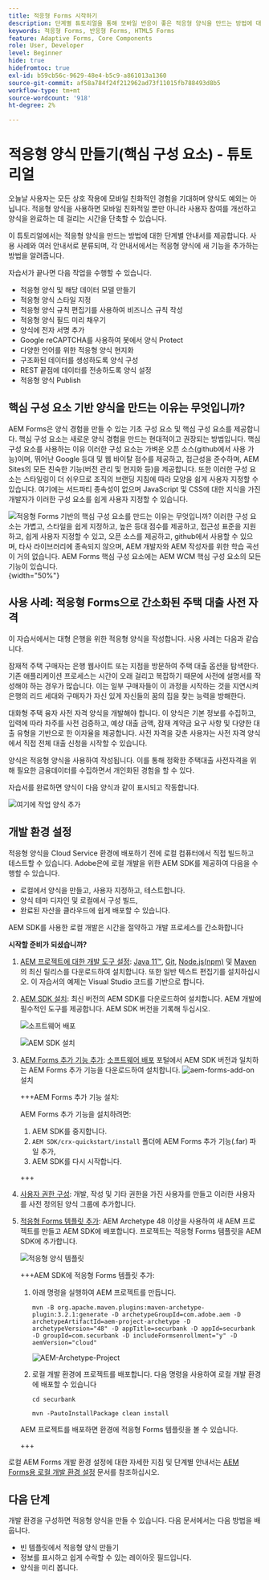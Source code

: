 ```yaml
---
title: 적응형 Forms 시작하기
description: 단계별 튜토리얼을 통해 모바일 반응이 좋은 적응형 양식을 만드는 방법에 대해 알아봅니다. 이러한 양식은 여러 디바이스에 매끄럽게 적응하여 원활한 경험을 보장합니다.
keywords: 적응형 Forms, 반응형 Forms, HTML5 Forms
feature: Adaptive Forms, Core Components
role: User, Developer
level: Beginner
hide: true
hidefromtoc: true
exl-id: b59cb56c-9629-48e4-b5c9-a861013a1360
source-git-commit: af58a784f24f212962ad73f11015fb788493d8b5
workflow-type: tm+mt
source-wordcount: '918'
ht-degree: 2%

---
```


# 적응형 양식 만들기(핵심 구성 요소) - 튜토리얼

오늘날 사용자는 모든 상호 작용에 모바일 친화적인 경험을 기대하며 양식도 예외는 아닙니다. 적응형 양식을 사용하면 모바일 친화적일 뿐만 아니라 사용자 참여를 개선하고 양식을 완료하는 데 걸리는 시간을 단축할 수 있습니다.

이 튜토리얼에서는 적응형 양식을 만드는 방법에 대한 단계별 안내서를 제공합니다. 사용 사례와 여러 안내서로 분류되며, 각 안내서에서는 적응형 양식에 새 기능을 추가하는 방법을 알려줍니다.

자습서가 끝나면 다음 작업을 수행할 수 있습니다.

* 적응형 양식 및 해당 데이터 모델 만들기
* 적응형 양식 스타일 지정
* 적응형 양식 규칙 편집기를 사용하여 비즈니스 규칙 작성
* 적응형 양식 필드 미리 채우기
* 양식에 전자 서명 추가
* Google reCAPTCHA를 사용하여 봇에서 양식 Protect
* 다양한 언어를 위한 적응형 양식 현지화
* 구조화된 데이터를 생성하도록 양식 구성
* REST 끝점에 데이터를 전송하도록 양식 설정
* 적응형 양식 Publish


## 핵심 구성 요소 기반 양식을 만드는 이유는 무엇입니까?

AEM Forms은 양식 경험을 만들 수 있는 기초 구성 요소 및 핵심 구성 요소를 제공합니다. 핵심 구성 요소는 새로운 양식 경험을 만드는 현대적이고 권장되는 방법입니다. 핵심 구성 요소를 사용하는 이유 이러한 구성 요소는 가벼운 오픈 소스(github에서 사용 가능)이며, 뛰어난 Google 등대 및 웹 바이탈 점수를 제공하고, 접근성을 준수하며, AEM Sites의 모든 친숙한 기능(버전 관리 및 현지화 등)을 제공합니다. 또한 이러한 구성 요소는 스타일링이 더 쉬우므로 조직의 브랜딩 지침에 따라 모양을 쉽게 사용자 지정할 수 있습니다. 여기에는 서드파티 종속성이 없으며 JavaScript 및 CSS에 대한 지식을 가진 개발자가 이러한 구성 요소를 쉽게 사용자 지정할 수 있습니다.

![적응형 Forms 기반의 핵심 구성 요소를 만드는 이유는 무엇입니까? 이러한 구성 요소는 가볍고, 스타일을 쉽게 지정하고, 높은 등대 점수를 제공하고, 접근성 표준을 지원하고, 쉽게 사용자 지정할 수 있고, 오픈 소스를 제공하고, github에서 사용할 수 있으며, 타사 라이브러리에 종속되지 않으며, AEM 개발자와 AEM 작성자를 위한 학습 곡선이 거의 없습니다. AEM Forms 핵심 구성 요소에는 AEM WCM 핵심 구성 요소의 모든 기능이 있습니다.](/help/forms/assets/cc-core-components-benefits.png){width="50%"}

## 사용 사례: 적응형 Forms으로 간소화된 주택 대출 사전 자격

이 자습서에서는 대형 은행을 위한 적응형 양식을 작성합니다. 사용 사례는 다음과 같습니다.

잠재적 주택 구매자는 은행 웹사이트 또는 지점을 방문하여 주택 대출 옵션을 탐색한다. 기존 애플리케이션 프로세스는 시간이 오래 걸리고 복잡하기 때문에 사전에 설명서를 작성해야 하는 경우가 많습니다. 이는 일부 구매자들이 이 과정을 시작하는 것을 지연시켜 은행의 리드 세대와 구매자가 자신 있게 자신들의 꿈의 집을 찾는 능력을 방해한다.

대화형 주택 융자 사전 자격 양식을 개발해야 합니다. 이 양식은 기본 정보를 수집하고, 입력에 따라 차주를 사전 검증하고, 예상 대출 금액, 잠재 계약금 요구 사항 및 다양한 대출 유형을 기반으로 한 이자율을 제공합니다. 사전 자격을 갖춘 사용자는 사전 자격 양식에서 직접 전체 대출 신청을 시작할 수 있습니다.

양식은 적응형 양식을 사용하여 작성됩니다. 이를 통해 정확한 주택대출 사전자격을 위해 필요한 금융데이터를 수집하면서 개인화된 경험을 할 수 있다.

자습서를 완료하면 양식이 다음 양식과 같이 표시되고 작동합니다.

![여기에 작업 양식 추가](/help/forms/assets/cc-tutorial-final-form.png)

## 개발 환경 설정

적응형 양식을 Cloud Service 환경에 배포하기 전에 로컬 컴퓨터에서 직접 빌드하고 테스트할 수 있습니다. Adobe은에 로컬 개발을 위한 AEM SDK를 제공하여 다음을 수행할 수 있습니다.

* 로컬에서 양식을 만들고, 사용자 지정하고, 테스트합니다.
* 양식 테마 디자인 및 로컬에서 구성 빌드,
* 완료된 자산을 클라우드에 쉽게 배포할 수 있습니다.

AEM SDK를 사용한 로컬 개발은 시간을 절약하고 개발 프로세스를 간소화합니다


**시작할 준비가 되셨습니까?**

1. [AEM 프로젝트에 대한 개발 도구 설정](/help/forms/setup-local-development-environment.md#set-up-development-tools-for-aem-projects): [Java 11™](https://experienceleague.adobe.com/docs/experience-manager-learn/cloud-service/local-development-environment-set-up/development-tools.html?lang=ko#local-development-environment-set-up), [Git](https://experienceleague.adobe.com/docs/experience-manager-learn/cloud-service/local-development-environment-set-up/development-tools.html?lang=ko#install-git), [Node.js(npm)](https://experienceleague.adobe.com/docs/experience-manager-learn/cloud-service/local-development-environment-set-up/development-tools.html?lang=ko#node-js) 및 [Maven](https://experienceleague.adobe.com/docs/experience-manager-learn/cloud-service/local-development-environment-set-up/development-tools.html?lang=ko#install-maven)의 최신 릴리스를 다운로드하여 설치합니다. 또한 일반 텍스트 편집기를 설치하십시오. 이 자습서의 예제는 Visual Studio 코드를 기반으로 합니다.

1. [AEM SDK 설치](/help/forms/setup-local-development-environment.md#set-up-local-experience-manager-environment-for-development): 최신 버전의 AEM SDK를 다운로드하여 설치합니다. AEM 개발에 필수적인 도구를 제공합니다. AEM SDK 버전을 기록해 두십시오.

   ![소프트웨어 배포](/help/forms/assets/software-distribution.png)

   ![AEM SDK 설치](/help/forms/assets/start-aem-sdk.png)

1. [AEM Forms 추가 기능 추가](/help/forms/setup-local-development-environment.md#add-forms-archive-to-local-author-and-publish-instances-and-configure-forms-specific-users): [소프트웨어 배포](https://experience.adobe.com/#/downloads) 포털에서 AEM SDK 버전과 일치하는 AEM Forms 추가 기능을 다운로드하여 설치합니다.
   ![aem-forms-add-on](/help/forms/assets/install-aem-forms-add-on.png) 설치

   +++AEM Forms 추가 기능 설치:

   AEM Forms 추가 기능을 설치하려면:

   1. AEM SDK를 중지합니다.
   1. `AEM SDK/crx-quickstart/install` 폴더에 AEM Forms 추가 기능(.far) 파일 추가,
   1. AEM SDK를 다시 시작합니다.

   +++

1. [사용자 권한 구성](/help/forms/setup-local-development-environment.md#configure-users-and-permissions): 개발, 작성 및 기타 권한을 가진 사용자를 만들고 이러한 사용자를 사전 정의된 양식 그룹에 추가합니다.


1. [적응형 Forms 템플릿 추가](/help/forms/setup-local-development-environment.md#set-up-a-development-project-for-forms-based-on-experience-manager-archetype): AEM Archetype 48 이상을 사용하여 새 AEM 프로젝트를 만들고 AEM SDK에 배포합니다. 프로젝트는 적응형 Forms 템플릿을 AEM SDK에 추가합니다.

   ![적응형 양식 템플릿](/help/forms/assets/adaptive-forms-templates.png)

   +++AEM SDK에 적응형 Forms 템플릿 추가:

   1. 아래 명령을 실행하여 AEM 프로젝트를 만듭니다.

      ```
      mvn -B org.apache.maven.plugins:maven-archetype-plugin:3.2.1:generate -D archetypeGroupId=com.adobe.aem -D archetypeArtifactId=aem-project-archetype -D archetypeVersion="48" -D appTitle=securbank -D appId=securbank -D groupId=com.securbank -D includeFormsenrollment="y" -D aemVersion="cloud"
      ```

      ![AEM-Archetype-Project](/help/forms/assets/aem-archetype-project.png)

   1. 로컬 개발 환경에 프로젝트를 배포합니다. 다음 명령을 사용하여 로컬 개발 환경에 배포할 수 있습니다

      ```
      cd securbank
      
      mvn -PautoInstallPackage clean install
      ```

   AEM 프로젝트를 배포하면 환경에 적응형 Forms 템플릿을 볼 수 있습니다.

   +++


로컬 AEM Forms 개발 환경 설정에 대한 자세한 지침 및 단계별 안내서는 [AEM Forms용 로컬 개발 환경 설정](/help/forms/setup-local-development-environment.md) 문서를 참조하십시오.



## 다음 단계

개발 환경을 구성하면 적응형 양식을 만들 수 있습니다. 다음 문서에서는 다음 방법을 배웁니다.

* 빈 템플릿에서 적응형 양식 만들기
* 정보를 표시하고 쉽게 수락할 수 있는 레이아웃 필드입니다.
* 양식을 미리 봅니다.

<!-- 

### Step 2: Create Form Data Model

A form data model lets you connect an adaptive form to disparate data sources. For example, AEM user profile, RESTful web services, SOAP-based web services, OData services, and relational databases. You can use the form data model with an adaptive form to retrieve, update, delete, and add data to connected data sources.

Goals of article:

* Create the form data model using Rest endpoint.
* Add data model objects so you can form the data model.
* Configure read and write services for the form data model.
* Test form data model and configured services with test data.

### Step 4: Apply rules to adaptive form fields

AEM Forms provide an editor to write rules on adaptive form objects. These rules define actions to trigger on form objects based on preset conditions, user inputs, and user actions on the form. It helps ensure accuracy and speeds up the form-filling experience.

Goals:

* Create and apply rules to adaptive form fields.
* Use rules to trigger form data model services to update the data to database.

### Step 5: Style your adaptive form

Adaptive forms provide OOTB themes and allows you to customize an existing theme to make a brand specific theme. 


A theme contains styling details for components and panels, and you can reuse a theme in different forms. Styles include properties such as background colors, state colors, transparency, alignment, and size. When you apply the theme to your form, the specified style reflects on corresponding components of your form.

Goals:

* Apply an out of the box theme to an adaptive form.
* Create your brand specific theme.


### Step 6: Publish your adaptive form

You can publish adaptive forms as a stand-alone form (single page application), include in AEM Sites page, or include in a non-AEM Sites page.

Goals:

* Publish the adaptive form as an AEM Page.
* Embed the adaptive form in an AEM Sites Page.
* Embed the adaptive form in an external webpage (a non-AEM webpage hosted outside AEM).

-->
